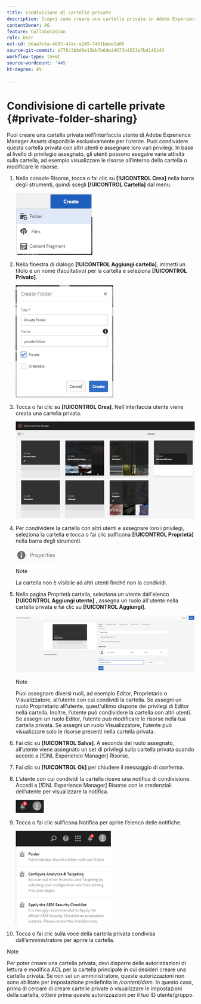 ```yaml
---
title: Condivisione di cartelle private
description: Scopri come creare una cartella privata in Adobe Experience Manager Assets e condividerla con altri utenti e assegnare loro vari privilegi.
contentOwner: AG
feature: Collaboration
role: User
exl-id: b6aa3cba-4085-47ac-a249-7461baee2a00
source-git-commit: a778c3bbd0e15bb7b6de2d673b4553a7bd146143
workflow-type: tm+mt
source-wordcount: '445'
ht-degree: 8%

---
```


# Condivisione di cartelle private {#private-folder-sharing}

Puoi creare una cartella privata nell’interfaccia utente di Adobe Experience Manager Assets disponibile esclusivamente per l’utente. Puoi condividere questa cartella privata con altri utenti e assegnare loro vari privilegi. In base al livello di privilegio assegnato, gli utenti possono eseguire varie attività sulla cartella, ad esempio visualizzare le risorse all’interno della cartella o modificare le risorse.

1. Nella console Risorse, tocca o fai clic su **[!UICONTROL Crea]** nella barra degli strumenti, quindi scegli **[!UICONTROL Cartella]** dal menu.

   ![chlimage_1-411](assets/chlimage_1-411.png)

1. Nella finestra di dialogo **[!UICONTROL Aggiungi cartella]**, immetti un titolo e un nome (facoltativo) per la cartella e seleziona **[!UICONTROL Privato]**.

   ![chlimage_1-412](assets/chlimage_1-412.png)

1. Tocca o fai clic su **[!UICONTROL Crea]**. Nell’interfaccia utente viene creata una cartella privata.

   ![chlimage_1-413](assets/chlimage_1-413.png)

1. Per condividere la cartella con altri utenti e assegnare loro i privilegi, seleziona la cartella e tocca o fai clic sull’icona **[!UICONTROL Proprietà]** nella barra degli strumenti.

   ![chlimage_1-414](assets/chlimage_1-414.png)

   >[!NOTE]
   >
   >La cartella non è visibile ad altri utenti finché non la condividi.

1. Nella pagina Proprietà cartella, seleziona un utente dall&#39;elenco **[!UICONTROL Aggiungi utente]** , assegna un ruolo all&#39;utente nella cartella privata e fai clic su **[!UICONTROL Aggiungi]**.

   ![chlimage_1-415](assets/chlimage_1-415.png)

   >[!NOTE]
   >
   >Puoi assegnare diversi ruoli, ad esempio Editor, Proprietario o Visualizzatore, all’utente con cui condividi la cartella. Se assegni un ruolo Proprietario all&#39;utente, quest&#39;ultimo dispone dei privilegi di Editor nella cartella. Inoltre, l’utente può condividere la cartella con altri utenti. Se assegni un ruolo Editor, l’utente può modificare le risorse nella tua cartella privata. Se assegni un ruolo Visualizzatore, l’utente può visualizzare solo le risorse presenti nella cartella privata.

1. Fai clic su **[!UICONTROL Salva]**. A seconda del ruolo assegnato, all’utente viene assegnato un set di privilegi sulla cartella privata quando accede a [!DNL Experience Manager] Risorse.
1. Fai clic su **[!UICONTROL Ok]** per chiudere il messaggio di conferma.
1. L’utente con cui condividi la cartella riceve una notifica di condivisione. Accedi a [!DNL Experience Manager] Risorse con le credenziali dell’utente per visualizzare la notifica.

   ![chlimage_1-416](assets/chlimage_1-416.png)

1. Tocca o fai clic sull’icona Notifica per aprire l’elenco delle notifiche.

   ![chlimage_1-417](assets/chlimage_1-417.png)

1. Tocca o fai clic sulla voce della cartella privata condivisa dall’amministratore per aprire la cartella.

>[!NOTE]
>
>Per poter creare una cartella privata, devi disporre delle autorizzazioni di lettura e modifica ACL per la cartella principale in cui desideri creare una cartella privata. Se non sei un amministratore, queste autorizzazioni non sono abilitate per impostazione predefinita in */content/dam*. In questo caso, prima di cercare di creare cartelle private o visualizzare le impostazioni della cartella, ottieni prima queste autorizzazioni per il tuo ID utente/gruppo.
